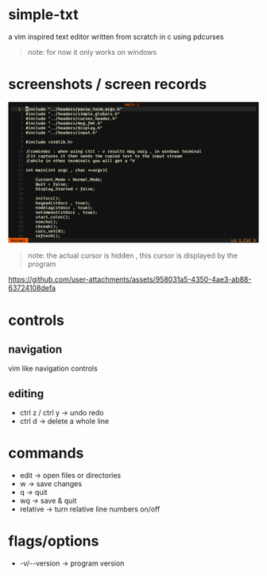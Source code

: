 # simple-txt
a vim inspired text editor written from scratch in c using pdcurses

>note: for now it only works on windows

# screenshots / screen records
![screenshot1](https://github.com/abdelrahman1215/simple-txt/blob/main/demos/Screenshot%20(7).png)

>note: the actual cursor is hidden , this cursor is displayed by the program

https://github.com/user-attachments/assets/958031a5-4350-4ae3-ab88-63724108defa

# controls
## navigation
vim like navigation controls
## editing
* ctrl z / ctrl y -> undo redo
* ctrl d -> delete a whole line

# commands
* edit      -> open files or directories
* w         -> save changes
* q         -> quit
* wq        -> save & quit
* relative  -> turn relative line numbers on/off

# flags/options
* -v/--version -> program version